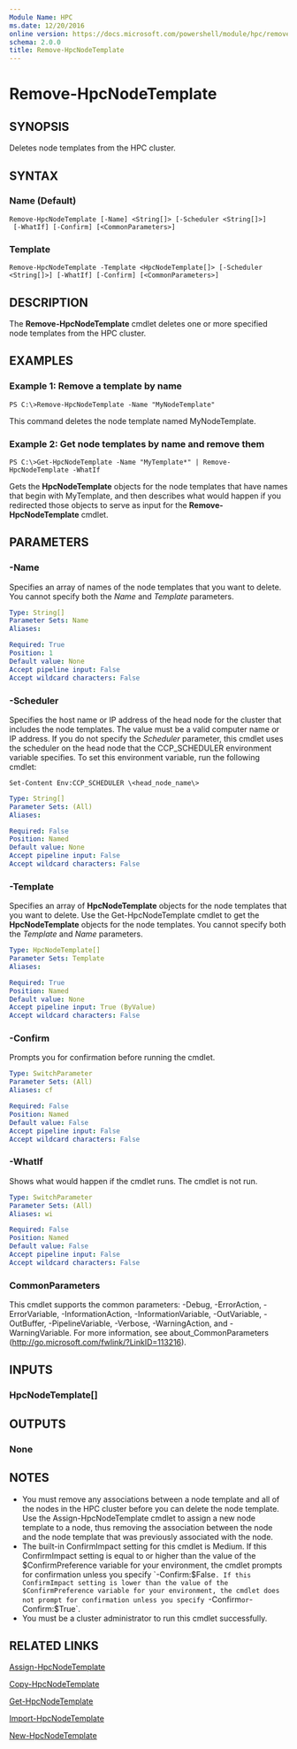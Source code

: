 ```yaml
---
Module Name: HPC
ms.date: 12/20/2016
online version: https://docs.microsoft.com/powershell/module/hpc/remove-hpcnodetemplate?view=windowsserver2012r2-ps&wt.mc_id=ps-gethelp
schema: 2.0.0
title: Remove-HpcNodeTemplate
---
```


# Remove-HpcNodeTemplate

## SYNOPSIS
Deletes node templates from the HPC cluster.

## SYNTAX

### Name (Default)
```
Remove-HpcNodeTemplate [-Name] <String[]> [-Scheduler <String[]>]
 [-WhatIf] [-Confirm] [<CommonParameters>]
```

### Template
```
Remove-HpcNodeTemplate -Template <HpcNodeTemplate[]> [-Scheduler <String[]>] [-WhatIf] [-Confirm] [<CommonParameters>]
```

## DESCRIPTION
The **Remove-HpcNodeTemplate** cmdlet deletes one or more specified node templates from the HPC cluster.

## EXAMPLES

### Example 1: Remove a template by name
```
PS C:\>Remove-HpcNodeTemplate -Name "MyNodeTemplate"
```

This command deletes the node template named MyNodeTemplate.

### Example 2: Get node templates by name and remove them
```
PS C:\>Get-HpcNodeTemplate -Name "MyTemplate*" | Remove-HpcNodeTemplate -WhatIf
```

Gets the **HpcNodeTemplate** objects for the node templates that have names that begin with MyTemplate, and then describes what would happen if you redirected those objects to serve as input for the **Remove-HpcNodeTemplate** cmdlet.

## PARAMETERS

### -Name
Specifies an array of names of the node templates that you want to delete.
You cannot specify both the *Name* and *Template* parameters.

```yaml
Type: String[]
Parameter Sets: Name
Aliases:

Required: True
Position: 1
Default value: None
Accept pipeline input: False
Accept wildcard characters: False
```

### -Scheduler
Specifies the host name or IP address of the head node for the cluster that includes the node templates.
The value must be a valid computer name or IP address.
If you do not specify the *Scheduler* parameter, this cmdlet uses the scheduler on the head node that the CCP_SCHEDULER environment variable specifies.
To set this environment variable, run the following cmdlet:

`Set-Content Env:CCP_SCHEDULER \<head_node_name\>`

```yaml
Type: String[]
Parameter Sets: (All)
Aliases:

Required: False
Position: Named
Default value: None
Accept pipeline input: False
Accept wildcard characters: False
```

### -Template
Specifies an array of **HpcNodeTemplate** objects for the node templates that you want to delete.
Use the Get-HpcNodeTemplate cmdlet to get the **HpcNodeTemplate** objects for the node templates.
You cannot specify both the *Template* and *Name* parameters.

```yaml
Type: HpcNodeTemplate[]
Parameter Sets: Template
Aliases:

Required: True
Position: Named
Default value: None
Accept pipeline input: True (ByValue)
Accept wildcard characters: False
```

### -Confirm
Prompts you for confirmation before running the cmdlet.

```yaml
Type: SwitchParameter
Parameter Sets: (All)
Aliases: cf

Required: False
Position: Named
Default value: False
Accept pipeline input: False
Accept wildcard characters: False
```

### -WhatIf
Shows what would happen if the cmdlet runs.
The cmdlet is not run.

```yaml
Type: SwitchParameter
Parameter Sets: (All)
Aliases: wi

Required: False
Position: Named
Default value: False
Accept pipeline input: False
Accept wildcard characters: False
```

### CommonParameters
This cmdlet supports the common parameters: -Debug, -ErrorAction, -ErrorVariable, -InformationAction, -InformationVariable, -OutVariable, -OutBuffer, -PipelineVariable, -Verbose, -WarningAction, and -WarningVariable. For more information, see about_CommonParameters (http://go.microsoft.com/fwlink/?LinkID=113216).

## INPUTS

### HpcNodeTemplate[]

## OUTPUTS

### None

## NOTES
* You must remove any associations between a node template and all of the nodes in the HPC cluster before you can delete the node template. Use the Assign-HpcNodeTemplate cmdlet to assign a new node template to a node, thus removing the association between the node and the node template that was previously associated with the node.
* The built-in ConfirmImpact setting for this cmdlet is Medium. If this ConfirmImpact setting is equal to or higher than the value of the $ConfirmPreference variable for your environment, the cmdlet prompts for confirmation unless you specify `-Confirm:$False`. If this ConfirmImpact setting is lower than the value of the $ConfirmPreference variable for your environment, the cmdlet does not prompt for confirmation unless you specify `-Confirm` or `-Confirm:$True`.
* You must be a cluster administrator to run this cmdlet successfully.

## RELATED LINKS

[Assign-HpcNodeTemplate](./Assign-HpcNodeTemplate.md)

[Copy-HpcNodeTemplate](./Copy-HpcNodeTemplate.md)

[Get-HpcNodeTemplate](./Get-HpcNodeTemplate.md)

[Import-HpcNodeTemplate](./Import-HpcNodeTemplate.md)

[New-HpcNodeTemplate](./New-HpcNodeTemplate.md)
